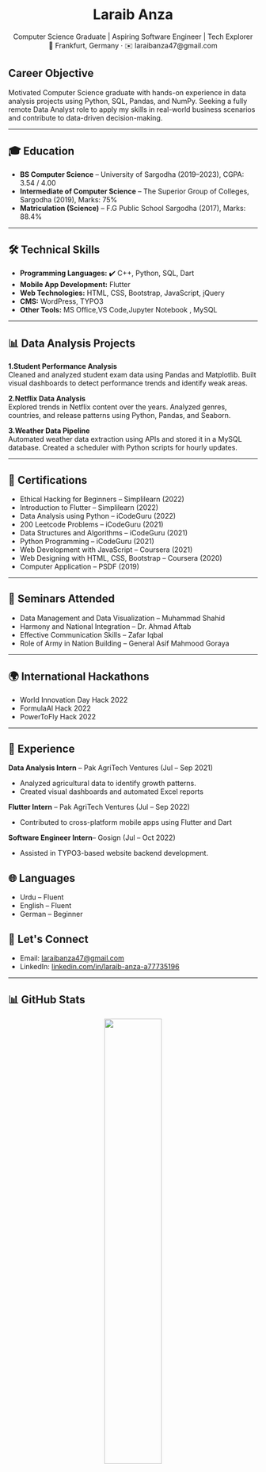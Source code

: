 

<h1 align="center">Laraib Anza</h1>
<p align="center">
  Computer Science Graduate | Aspiring Software Engineer | Tech Explorer<br>
  📍 Frankfurt, Germany · ✉️ laraibanza47@gmail.com
</p>

<h2>Career Objective</h2>
<p>
Motivated Computer Science graduate with hands-on experience in data analysis projects using Python, SQL, Pandas, and NumPy. Seeking a fully remote Data Analyst role to apply my skills in real-world business scenarios and contribute to data-driven decision-making.
</p>

<hr>

<h2>🎓 Education</h2>
<ul>
  <li><strong>BS Computer Science</strong> – University of Sargodha (2019–2023), CGPA: 3.54 / 4.00</li>
  <li><strong>Intermediate of Computer Science</strong> – The Superior Group of Colleges, Sargodha (2019), Marks: 75%</li>
  <li><strong>Matriculation (Science)</strong> – F.G Public School Sargodha (2017), Marks: 88.4%</li>
</ul>

<hr>

<h2>🛠️ Technical Skills</h2>
<ul>
  <li><strong>Programming Languages:</strong> ✔️  C++, Python, SQL, Dart</li>
  <li><strong>Mobile App Development:</strong> Flutter</li>
  <li><strong>Web Technologies:</strong> HTML, CSS, Bootstrap, JavaScript, jQuery</li>
  <li><strong>CMS:</strong> WordPress, TYPO3</li>
  <li><strong>Other Tools:</strong> MS Office,VS Code,Jupyter Notebook , MySQL</li>
</ul>

<hr>

<h2>📊 Data Analysis Projects</h2>

<p>
  <strong>1.Student Performance Analysis</a></strong><br>
  Cleaned and analyzed student exam data using Pandas and Matplotlib. Built visual dashboards to detect performance trends and identify weak areas.
</p>

<p>
  <strong>2.Netflix Data Analysis</a></strong><br>
  Explored trends in Netflix content over the years. Analyzed genres, countries, and release patterns using Python, Pandas, and Seaborn.
</p>

<p>
  <strong>3.Weather Data Pipeline</a></strong><br>
  Automated weather data extraction using APIs and stored it in a MySQL database. Created a scheduler with Python scripts for hourly updates.
</p>


<hr>

<h2> 📜 Certifications</h2>
<ul>
  <li>Ethical Hacking for Beginners – Simplilearn (2022)</li>
  <li>Introduction to Flutter – Simplilearn (2022)</li>
  <li>Data Analysis using Python – iCodeGuru (2022)</li>
  <li>200 Leetcode Problems – iCodeGuru (2021)</li>
  <li>Data Structures and Algorithms – iCodeGuru (2021)</li>
  <li>Python Programming – iCodeGuru (2021)</li>
  <li>Web Development with JavaScript – Coursera (2021)</li>
  <li>Web Designing with HTML, CSS, Bootstrap – Coursera (2020)</li>
  <li>Computer Application – PSDF (2019)</li>
</ul>

<hr>

<h2> 📢 Seminars Attended</h2>
<ul>
  <li>Data Management and Data Visualization – Muhammad Shahid</li>
  <li>Harmony and National Integration – Dr. Ahmad Aftab</li>
  <li>Effective Communication Skills – Zafar Iqbal</li>
  <li>Role of Army in Nation Building – General Asif Mahmood Goraya</li>
</ul>

<hr>

<h2> 🌍  International Hackathons</h2>
<ul>
  <li>World Innovation Day Hack 2022</li>
  <li>FormulaAI Hack 2022</li>
  <li>PowerToFly Hack 2022</li>
</ul>

<hr>



<h2> 💼 Experience</h2>

<p>
  <strong>Data Analysis Intern</a></strong> – Pak AgriTech Ventures (Jul – Sep 2021)<br>
 <ul>
   <li>Analyzed agricultural data to identify growth patterns. </li>
   <li>Created visual dashboards and automated Excel reports</li>
 </ul>
</p>

<p>
  <strong>Flutter Intern</a></strong> – Pak AgriTech Ventures (Jul – Sep 2022)<br>
  <ul>
    <li>Contributed to cross-platform mobile apps using Flutter and Dart</li>
  </ul>
</p>

<p>
  <strong>Software Engineer Intern</a></strong>– Gosign (Jul – Oct 2022)<br>
  <ul>
    <li> Assisted in TYPO3-based website backend development.</li>
  </ul>
</p>




<h2> 🌐 Languages</h2>
<ul>
  <li>Urdu – Fluent</li>
  <li>English – Fluent</li>
  <li>German – Beginner</li>
</ul>



<h2> 🤝 Let's Connect</h2>
<ul>
  <li>Email: <a href="mailto:laraibanza47@gmail.com">laraibanza47@gmail.com</a></li>
  <li>LinkedIn: <a href="https://www.linkedin.com/in/laraib-anza-a77735196/">linkedin.com/in/laraib-anza-a77735196</a></li>
  
</ul>

<hr>

<h2>📊 GitHub Stats</h2>

<p align="center">
  <img src="https://github-readme-stats.vercel.app/api?username=laraibanza&show_icons=true&theme=default" width="48%">
  
</p>

<p align="center">
  <img src="https://github-readme-stats.vercel.app/api/top-langs/?username=laraibanza&layout=compact&theme=default" width="40%">
</p>

<hr>

<p align="center"><em>Thanks for visiting my GitHub profile!</em></p>

